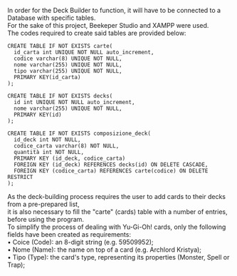 In order for the Deck Builder to function, it will have to be connected to a Database with specific tables.  
For the sake of this project, Beekeper Studio and XAMPP were used.  
The codes required to create said tables are provided below:  

```
CREATE TABLE IF NOT EXISTS carte(
  id_carta int UNIQUE NOT NULL auto_increment,
  codice varchar(8) UNIQUE NOT NULL,
  nome varchar(255) UNIQUE NOT NULL,
  tipo varchar(255) UNIQUE NOT NULL,
  PRIMARY KEY(id_carta)
);

CREATE TABLE IF NOT EXISTS decks(
  id int UNIQUE NOT NULL auto_increment,
  nome varchar(255) UNIQUE NOT NULL,
  PRIMARY KEY(id)
);

CREATE TABLE IF NOT EXISTS composizione_deck(
  id_deck int NOT NULL,
  codice_carta varchar(8) NOT NULL,
  quantità int NOT NULL,
  PRIMARY KEY (id_deck, codice_carta)
  FOREIGN KEY (id_deck) REFERENCES decks(id) ON DELETE CASCADE,
  FOREIGN KEY (codice_carta) REFERENCES carte(codice) ON DELETE RESTRICT
);
```

As the deck-building process requires the user to add cards to their decks from a pre-prepared list,  
it is also necessary to fill the "carte" (cards) table with a number of entries, before using the program.  
To simplify the process of dealing with Yu-Gi-Oh! cards, only the following fields have been created as requirements:  
• Coice (Code): an 8-digit string (e.g. 59509952);  
• Nome (Name): the name on top of a card (e.g. Archlord Kristya);  
• Tipo (Type): the card's type, representing its properties (Monster, Spell or Trap);  
